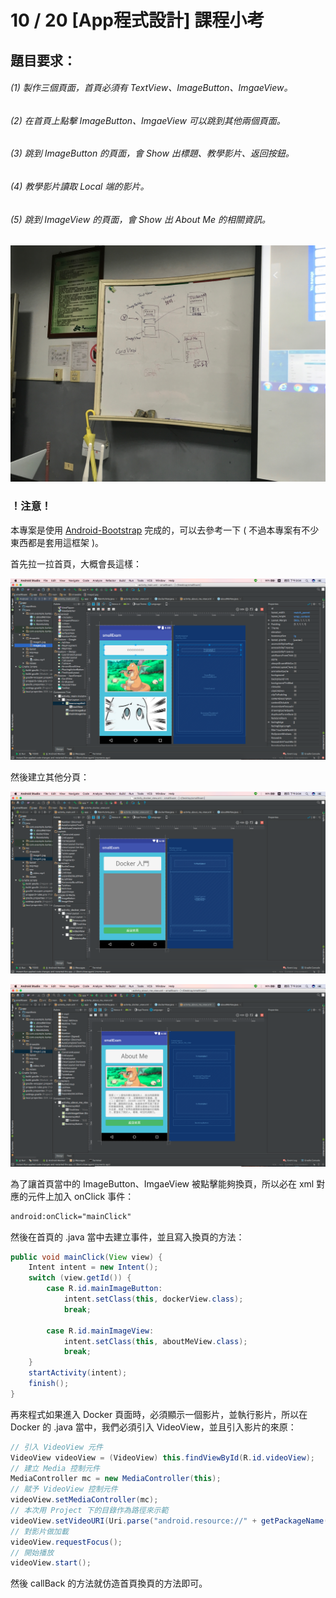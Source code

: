 # 10 / 20 [App程式設計] 課程小考
## 題目要求：
###### (1) 製作三個頁面，首頁必須有 TextView、ImageButton、ImgaeView。
###### (2) 在首頁上點擊 ImageButton、ImgaeView 可以跳到其他兩個頁面。
###### (3) 跳到 ImageButton 的頁面，會 Show 出標題、教學影片、返回按鈕。
###### (4) 教學影片讀取 Local 端的影片。
###### (5) 跳到 ImageView 的頁面，會 Show 出 About Me 的相關資訊。

![題目要求](/images/topic.jpg "題目要求")

### ！注意！
本專案是使用 [Android-Bootstrap](https://github.com/Bearded-Hen/Android-Bootstrap "Android-Bootstrap") 完成的，可以去參考一下 ( 不過本專案有不少東西都是套用這框架 )。

首先拉一拉首頁，大概會長這樣：

![首頁](/images/mainView.png "首頁")

然後建立其他分頁：

![Docker View](/images/dockerView.png "Docker View")

![About Me View](/images/aboutMeView.png "About Me View")

為了讓首頁當中的 ImageButton、ImgaeView 被點擊能夠換頁，所以必在 xml 對應的元件上加入 onClick 事件：

```XML
android:onClick="mainClick"
```

然後在首頁的 .java 當中去建立事件，並且寫入換頁的方法：

```Java
public void mainClick(View view) {
    Intent intent = new Intent();
    switch (view.getId()) {
        case R.id.mainImageButton:
            intent.setClass(this, dockerView.class);
            break;

        case R.id.mainImageView:
            intent.setClass(this, aboutMeView.class);
            break;
    }
    startActivity(intent);
    finish();
}
```

再來程式如果進入 Docker 頁面時，必須顯示一個影片，並執行影片，所以在 Docker 的 .java 當中，我們必須引入 VideoView，並且引入影片的來原：

```Java
// 引入 VideoView 元件
VideoView videoView = (VideoView) this.findViewById(R.id.videoView);
// 建立 Media 控制元件
MediaController mc = new MediaController(this);
// 賦予 VideoView 控制元件
videoView.setMediaController(mc);
// 本次用 Project 下的目錄作為路徑來示範
videoView.setVideoURI(Uri.parse("android.resource://" + getPackageName() + "/" + R.raw.video));
// 對影片做加載
videoView.requestFocus();
// 開始播放
videoView.start();
```

然後 callBack 的方法就仿造首頁換頁的方法即可。
